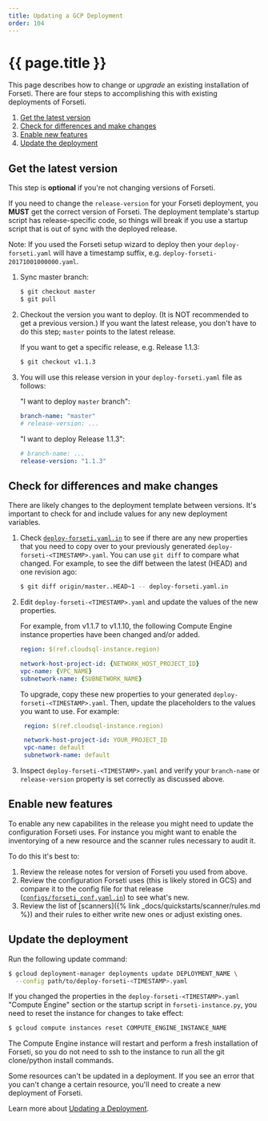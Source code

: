 ```yaml
---
title: Updating a GCP Deployment
order: 104
---
```

#  {{ page.title }}

This page describes how to change or _upgrade_ an existing installation of Forseti. There are four
steps to accomplishing this with existing deployments of Forseti.

 1. [Get the latest version](#get-the-latest-version)
 1. [Check for differences and make changes](#check-for-differences-and-make-changes)
 1. [Enable new features](#enable-new-features)
 1. [Update the deployment](#update-the-deployment)

## Get the latest version

This step is **optional** if you're not changing versions of Forseti.

If you need to change the `release-version` for your Forseti deployment, you **MUST** 
get the correct version of Forseti. The deployment template's startup 
script has release-specific code, so things will break if you use a startup script that 
is out of sync with the deployed release.

Note: If you used the Forseti setup wizard to deploy then your `deploy-forseti.yaml` 
will have a timestamp suffix, e.g. `deploy-forseti-20171001000000.yaml`.

1. Sync master branch:

     ```bash
     $ git checkout master
     $ git pull
     ```

2. Checkout the version you want to deploy. (It is NOT recommended to get a previous 
   version.) If you want the latest release, you don't have to do this step; `master` 
   points to the latest release.
   
     If you want to get a specific release, e.g. Release 1.1.3:
     
     ```bash
     $ git checkout v1.1.3
     ```

3. You will use this release version in your `deploy-forseti.yaml` file as follows:

    "I want to deploy `master` branch":
     
     ```yaml
     branch-name: "master"
     # release-version: ...
     ```
     
     "I want to deploy Release 1.1.3":
     
     ```yaml
     # branch-name: ...
     release-version: "1.1.3"
     ```

## Check for differences and make changes

There are likely changes to the deployment template between versions. It's important to check for
and include values for any new deployment variables.

1. Check [`deploy-forseti.yaml.in`](https://github.com/GoogleCloudPlatform/forseti-security/blob/master/deployment-templates/deploy-forseti.yaml.in)
  to see if there are any new properties that you need to copy over to your previously generated 
  `deploy-forseti-<TIMESTAMP>.yaml`. You can use `git diff` to compare what 
  changed. For example, to see the diff between the latest (HEAD) and one revision ago:

     ```bash
     $ git diff origin/master..HEAD~1 -- deploy-forseti.yaml.in
     ```

1. Edit `deploy-forseti-<TIMESTAMP>.yaml` and update the values of the new properties.

    For example, from v1.1.7 to v1.1.10, the following Compute Engine instance 
    properties have been changed and/or added.

     ```yaml
     region: $(ref.cloudsql-instance.region)

     network-host-project-id: {NETWORK_HOST_PROJECT_ID}
     vpc-name: {VPC_NAME}
     subnetwork-name: {SUBNETWORK_NAME}
     ```

    To upgrade, copy these new properties to your generated 
    `deploy-forseti-<TIMESTAMP>.yaml`. Then, update the placeholders to the values 
    you want to use.
    For example:
    ```yaml
     region: $(ref.cloudsql-instance.region)

     network-host-project-id: YOUR_PROJECT_ID
     vpc-name: default
     subnetwork-name: default
     ```

1. Inspect `deploy-forseti-<TIMESTAMP>.yaml` and verify your `branch-name` or `release-version`
   property is set correctly as discussed above.

## Enable new features

To enable any new capabilites in the release you might need to update the configuration Forseti
uses. For instance you might want to enable the inventorying of a new resource and the scanner rules
necessary to audit it.

To do this it's best to:

  1. Review the release notes for version of Forseti you used from above.
  1. Review the configuration Forseti uses (this is likely stored in GCS) and compare it to the
      config file for that release ([`configs/forseti_conf.yaml.in`](https://github.com/GoogleCloudPlatform/forseti-security/blob/master/configs/forseti_conf.yaml.in))
      to see what's new.
  1. Review the list of [scanners]({% link _docs/quickstarts/scanner/rules.md %}) and their rules to
      either write new ones or adjust existing ones.
    
## Update the deployment

Run the following update command:

  ```bash
  $ gcloud deployment-manager deployments update DEPLOYMENT_NAME \
    --config path/to/deploy-forseti-<TIMESTAMP>.yaml
  ```

If you changed the properties in the `deploy-forseti-<TIMESTAMP>.yaml` "Compute Engine" 
section or the startup script in `forseti-instance.py`, you need to reset 
the instance for changes to take effect:

  ```bash
  $ gcloud compute instances reset COMPUTE_ENGINE_INSTANCE_NAME
  ```

The Compute Engine instance will restart and perform a fresh installation of Forseti, so you do 
not need to ssh to the instance to run all the git clone/python install commands.

Some resources can't be updated in a deployment. If you see an error that you can't 
change a certain resource, you'll need to create a new deployment of Forseti.

Learn more about [Updating a Deployment](https://cloud.google.com/deployment-manager/docs/deployments/updating-deployments).